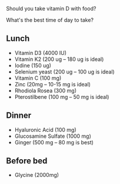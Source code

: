 Should you take vitamin D with food?

What's the best time of day to take?


## Lunch

- Vitamin D3 (4000 IU)
- Vitamin K2 (200 ug – 180 ug is ideal)
- Iodine (150 ug)
- Selenium yeast (200 ug – 100 ug is ideal)
- Vitamin C (100 mg)
- Zinc (20mg – 10-15 mg is ideal)
- Rhodiola Rosea (300 mg)
- Pterostilbene (100 mg – 50 mg is ideal)

## Dinner
 - Hyaluronic Acid (100 mg)
 - Glucosamine Sulfate (1000 mg)
 - Ginger (500 mg – 80 mg is best)

## Before bed
 - Glycine (2000mg)